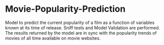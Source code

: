 # Movie-Popularity-Prediction
Model to predict the current popularity of a film as a function of variables known at its time of release. Sniff tests and Model Validation are performed. The results returned by the model are in sync with the popularity trends of movies of all time available on movie websites. 
